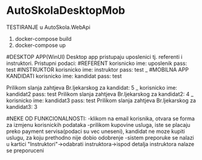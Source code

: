 # AutoSkolaDesktopMob


TESTIRANJE
u AutoSkola.WebApi 
1) docker-compose build
2) docker-compose up

#DESKTOP APP(WinUI)
Desktop app pristupaju uposlenici tj. referenti i instruktori.
Pristupni podaci:
#REFERENT
korisnicko ime: uposlenik
pass: test
#INSTRUKTOR
korisnicko ime: instruktor
pass: test
_
#MOBILNA APP
KANDIDATI
korisnicko ime: kandidat
pass: test

Prilikom slanja zahtjeva
Br.ljekarskog za kandidat: 5
_
korisnicko ime: kandidat2
pass: test
Prilikom slanja zahtjeva
Br.ljekarskog za kandidat2: 4
_
korisnicko ime: kandidat3
pass: test
Prilikom slanja zahtjeva
Br.ljekarskog za kandidat3: 3

#NEKE OD FUNKCIONALNOSTI:
-klikom na email korisnika, otvara se forma za izmjenu korisnickih podataka
-prilikom kupovine usluga, iste se placaju preko payment servisa(podaci su vec uneseni), kandidat ne moze kupiti uslugu, za koju prethodno nije dobio odobrenje
-sistem preporuke se nalazi u kartici "Instruktori"->odabrati instruktora->ispod detalja instruktora nalaze se preporuceni
